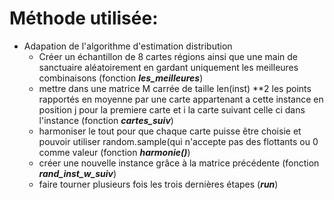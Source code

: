 # Méthode utilisée:
* Adapation de l'algorithme d'estimation distribution
  + Créer un échantillon de 8 cartes régions ainsi que une main de sanctuaire aléatoirement en gardant uniquement les meilleures combinaisons (fonction ***les_meilleures***)
  + mettre dans une matrice M carrée de taille len(inst) **2 les points rapportés en moyenne par une carte appartenant a cette instance en position j pour la premiere carte et i la carte suivant celle ci dans l'instance (fonction ***cartes_suiv***)
  + harmoniser le tout pour que chaque carte puisse être choisie et pouvoir utiliser random.sample(qui n'accepte pas des flottants ou 0 comme valeur (fonction ***harmonie()***)
  + créer une nouvelle instance grâce à la matrice précédente (fonction ***rand_inst_w_suiv***)
  + faire tourner plusieurs fois les trois dernières étapes (***run***)
